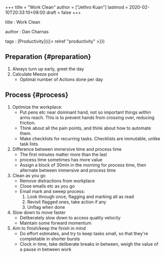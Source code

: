 +++
title = "Work Clean"
author = ["Jethro Kuan"]
lastmod = 2020-02-10T20:33:10+08:00
draft = false
+++

title
: Work Clean

author
: Dan Charnas

tags
: [Productivity]({{< relref "productivity" >}})


## Preparation {#preparation}

1.  Always turn up early, greet the day
2.  Calculate Meeze point
    -   Optimal number of Actions done per day


## Process {#process}

1.  Optimize the workplace:
    -   Put pens etc near dominant hand, not so important things within
        arms reach. This is to prevent hands from crossing over, reducing friction.
    -   Think about all the pain points, and think about how to automate
        them.
    -   Make checklists for recurring tasks. Checklists are immutable,
        unlike task lists.
2.  Difference between immersive time and process time
    -   The first minutes matter more than the last
    -   process time sometimes has more value
    -   Assign a block of 30min in the morning for process time, then
        alternate between immersive and process time
3.  Clean as you go
    -   Remove distractions from workplace
    -   Close emails etc as you go
    -   Email mark and sweep process:
        1.  Look through once, flagging and marking all as read
        2.  Revisit flagged ones, take action if any
        3.  Unflag when done
4.  Slow down to move faster
    -   Deliberately slow down to access quality velocity
    -   Maintain some forward momentum
5.  Aim to finish/keep the finish in mind
    -   Do effort estimates, and try to keep tasks small, so that they're
        completable in shorter bursts
    -   Clock in time, take deliberate breaks in between, weigh the value
        of a pause in between work
